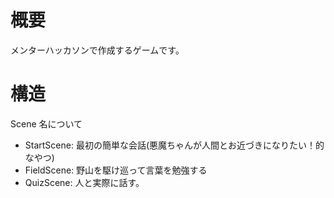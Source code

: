 # 概要
メンターハッカソンで作成するゲームです。

# 構造
Scene 名について

- StartScene: 最初の簡単な会話(悪魔ちゃんが人間とお近づきになりたい！的なやつ)
- FieldScene: 野山を駆け巡って言葉を勉強する
- QuizScene: 人と実際に話す。
